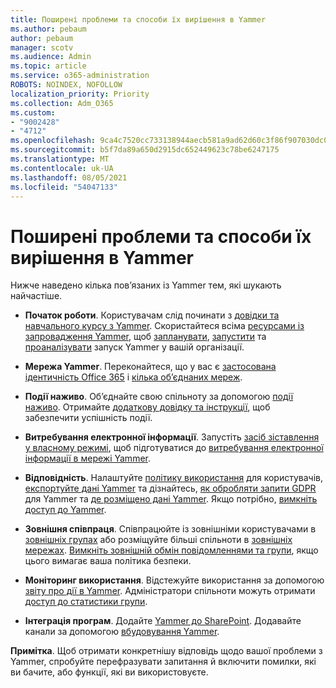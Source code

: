 ```yaml
---
title: Поширені проблеми та способи їх вирішення в Yammer
ms.author: pebaum
author: pebaum
manager: scotv
ms.audience: Admin
ms.topic: article
ms.service: o365-administration
ROBOTS: NOINDEX, NOFOLLOW
localization_priority: Priority
ms.collection: Adm_O365
ms.custom:
- "9002428"
- "4712"
ms.openlocfilehash: 9ca4c7520cc733138944aecb581a9ad62d60c3f86f907030dc0a7780f30ddcc6
ms.sourcegitcommit: b5f7da89a650d2915dc652449623c78be6247175
ms.translationtype: MT
ms.contentlocale: uk-UA
ms.lasthandoff: 08/05/2021
ms.locfileid: "54047133"
---
```

# <a name="yammer-common-issues-and-resolutions"></a>Поширені проблеми та способи їх вирішення в Yammer

Нижче наведено кілька пов’язаних із Yammer тем, які шукають найчастіше.

- **Початок роботи**. Користувачам слід починати з [довідки та навчального курсу з Yammer](https://support.office.com/yammer). Скористайтеся всіма [ресурсами із запровадження Yammer](https://aka.ms/yamresources), щоб [запланувати](https://aka.ms/YamSuccessGuide), [запустити](https://aka.ms/YamLaunchPlaybook) та [проаналізувати](https://aka.ms/YamMeasureSuccesGuide) запуск Yammer у вашій організації. 

- **Мережа Yammer**. Переконайтеся, що у вас є [застосована ідентичність Office 365](https://docs.microsoft.com/yammer/configure-your-yammer-network/enforce-office-365-identity) і [кілька об’єднаних мереж](https://docs.microsoft.com/yammer/configure-your-yammer-network/consolidate-multiple-yammer-networks). 

- **Події наживо**. Об’єднайте свою спільноту за допомогою [події наживо](https://docs.microsoft.com/yammer/manage-yammer-groups/yammer-live-events). Отримайте [додаткову довідку та інструкції](https://resources.techcommunity.microsoft.com/live-events/assistance/), щоб забезпечити успішність події. 

- **Витребування електронної інформації**. Запустіть [засіб зіставлення у власному режимі](https://docs.microsoft.com/yammer/configure-your-yammer-network/overview-native-mode), щоб підготуватися до [витребування електронної інформації в мережі Yammer](https://docs.microsoft.com/yammer/manage-security-and-compliance/overview-of-ediscovery). 

- **Відповідність**. Налаштуйте [політику використання](https://docs.microsoft.com/yammer/manage-security-and-compliance/set-up-a-usage-policy) для користувачів, [експортуйте дані Yammer](https://docs.microsoft.com/yammer/manage-security-and-compliance/export-yammer-enterprise-data) та дізнайтесь, [як обробляти запити GDPR](https://docs.microsoft.com/yammer/manage-security-and-compliance/gdpr-requests-in-yammer-enterprise) для Yammer та [де розміщено дані Yammer](https://docs.microsoft.com/yammer/manage-security-and-compliance/data-residency). Якщо потрібно, [вимкніть доступ до Yammer](https://docs.microsoft.com/yammer/manage-yammer-users/turn-off-user-access).

- **Зовнішня співпраця**. Співпрацюйте із зовнішніми користувачами в [зовнішніх групах](https://docs.microsoft.com/yammer/work-with-external-users/create-and-manage-external-groups) або розміщуйте більші спільноти в [зовнішніх мережах](https://docs.microsoft.com/yammer/work-with-external-users/create-and-manage-an-external-network). [Вимкніть зовнішній обмін повідомленнями та групи](https://docs.microsoft.com/yammer/work-with-external-users/disable-external-messaging), якщо цього вимагає ваша політика безпеки.

- **Моніторинг використання**. Відстежуйте використання за допомогою [звіту про дії в Yammer](https://docs.microsoft.com/microsoft-365/admin/activity-reports/yammer-activity-report). Адміністратори спільноти можуть отримати [доступ до статистики групи](https://support.office.com/article/view-group-insights-in-yammer-73f9fa6d-d442-4f25-9194-d5317c9328ab).

- **Інтеграція програм**. Додайте [Yammer до SharePoint](https://docs.microsoft.com/yammer/integrate-yammer-with-other-apps/embed-a-feed-into-a-sharepoint-site). Додавайте канали за допомогою [вбудовування Yammer](https://developer.yammer.com/docs/embed). 

**Примітка**. Щоб отримати конкретнішу відповідь щодо вашої проблеми з Yammer, спробуйте перефразувати запитання й включити помилки, які ви бачите, або функції, які ви використовуєте.

